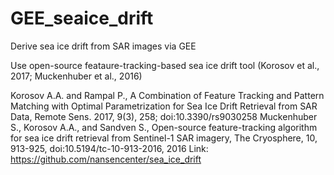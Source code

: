 # GEE_seaice_drift
Derive sea ice drift from SAR images via GEE

Use open-source feataure-tracking-based sea ice drift tool (Korosov et al., 2017; Muckenhuber et al., 2016)

Korosov A.A. and Rampal P., A Combination of Feature Tracking and Pattern Matching with Optimal Parametrization for Sea Ice Drift Retrieval from SAR Data, Remote Sens. 2017, 9(3), 258; doi:10.3390/rs9030258
Muckenhuber S., Korosov A.A., and Sandven S., Open-source feature-tracking algorithm for sea ice drift retrieval from Sentinel-1 SAR imagery, The Cryosphere, 10, 913-925, doi:10.5194/tc-10-913-2016, 2016
Link: https://github.com/nansencenter/sea_ice_drift
